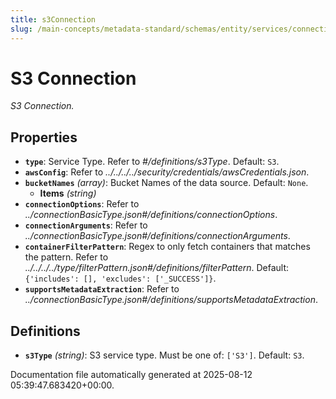 ```yaml
---
title: s3Connection
slug: /main-concepts/metadata-standard/schemas/entity/services/connections/storage/s3connection
---
```


# S3 Connection

*S3 Connection.*

## Properties

- **`type`**: Service Type. Refer to *#/definitions/s3Type*. Default: `S3`.
- **`awsConfig`**: Refer to *../../../../security/credentials/awsCredentials.json*.
- **`bucketNames`** *(array)*: Bucket Names of the data source. Default: `None`.
  - **Items** *(string)*
- **`connectionOptions`**: Refer to *../connectionBasicType.json#/definitions/connectionOptions*.
- **`connectionArguments`**: Refer to *../connectionBasicType.json#/definitions/connectionArguments*.
- **`containerFilterPattern`**: Regex to only fetch containers that matches the pattern. Refer to *../../../../type/filterPattern.json#/definitions/filterPattern*. Default: `{'includes': [], 'excludes': ['_SUCCESS']}`.
- **`supportsMetadataExtraction`**: Refer to *../connectionBasicType.json#/definitions/supportsMetadataExtraction*.
## Definitions

- **`s3Type`** *(string)*: S3 service type. Must be one of: `['S3']`. Default: `S3`.


Documentation file automatically generated at 2025-08-12 05:39:47.683420+00:00.
